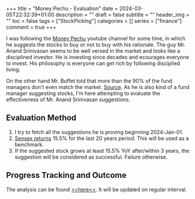 +++
title = "Money Pechu - Evaluation"
date = 2024-03-05T22:32:39+01:00
description = ""
draft = false
subtitle = ""
header_img = ""
toc = false
tags = ["StockPicking"]
categories = []
series = ["finance"]
comment = true
+++

I was following the [Money Pechu](https://www.youtube.com/@MoneyPechu) youtube channel for some time, in which he suggests the stocks to buy or not to buy with his rationale.
The guy Mr. Anand Srinivasan seems to be well versed in the market and looks like a disciplined investor. 
He is investing since decades and ecourages everyone to invest. 
His philosophy is everyone can get rich by following disciplied living.

On the other hand Mr. Buffet told that more than the 90% of the fund managers don't even match the market. [Source](https://www.justetf.com/en/news/passive-investing/the-proof-that-active-managers-cannot-beat-the-market.html). 
As he is also kind of a fund manager suggesting stocks, I'm here attempting to evaluate the effectiveness of Mr. Anand Srinivasan suggestions.

## Evaluation Method
1. I try to fetch all the suggestions he is proving beginning 2024-Jan-01.
1. [Sensex returns](https://www.moneycontrol.com/news/business/markets/waiting-for-sensex-to-climb-peak-100000-sensex-tri-has-scaled-it-by-now-11016971.html) 15.5% for the last 20 years period. This will be used as a benchmark.
1. If the suggested stock grows at least 15.5% YoY after/within 3 years, the suggestion will be considered as successful. Failure otherwise.

## Progress Tracking and Outcome
The analysis can be found [>>here<<](https://docs.google.com/spreadsheets/d/1jQtehTzcSdOa0IfrXwWwOPZrzj7ZpHnpa00dIILTEVM/edit?usp=drive_link). It will be updated on regular interval.

